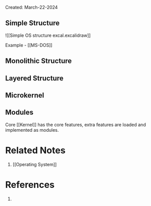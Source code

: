 Created: March-22-2024

## Simple Structure

![[Simple OS structure excal.excalidraw]]

Example - [[MS-DOS]]
## Monolithic Structure

## Layered Structure

## Microkernel

## Modules

Core [[Kernel]] has the core features, extra features are loaded and implemented as modules.
# Related Notes

1. [[Operating System]]
# References

1. 